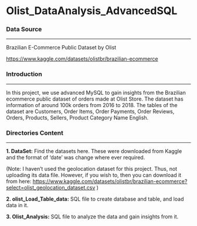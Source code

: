 # Olist_DataAnalysis_AdvancedSQL

### Data Source
___

Brazilian E-Commerce Public Dataset by Olist

https://www.kaggle.com/datasets/olistbr/brazilian-ecommerce

### Introduction
___

In this project, we use advanced MySQL to gain insights from the Brazilian ecommerce public dataset of orders made at Olist Store. The dataset has information of around 100k orders from 2016 to 2018. The tables of the dataset are Customers, Order Items, Order Payments, Order Reviews, Orders, Products, Sellers, Product Category Name English.

### Directories Content
___ 

**1. DataSet:** Find the datasets here. These were downloaded from Kaggle and the format of ‘date’ was change where ever required. 

(Note: I haven’t used the geolocation dataset for this project. Thus, not uploading its data file. However, if you wish to, then you can download it from here:
https://www.kaggle.com/datasets/olistbr/brazilian-ecommerce?select=olist_geolocation_dataset.csv )

**2. olist_Load_Table_data:** SQL file to create database and table, and load data in it.

**3. Olist_Analysis:** SQL file to analyze the data and gain insights from it.
